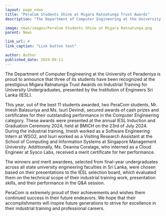 ```yaml
---
layout: page_news
title: "PeraCom Students Shine at Migara Ratnatunga Trust Awards"
description: "The Department of Computer Engineering at the University of Peradeniya is proud to announce that three of its students have been recognized at the prestigious Migara Ratnatunga Trust Awards ..."

image: news/images/PeraCom Students Shine at Migara Ratnatunga.png
parent: News

link_url: #
link_caption: "Link button text"

author: Author
published_date: 2024-09-11
---
```


The Department of Computer Engineering at the University of Peradeniya is proud to announce that three of its students have been recognized at the prestigious Migara Ratnatunga Trust Awards on Industrial Training for University Undergraduates, presented by the Institution of Engineers Sri Lanka (IESL). 

This year, out of the best 11 students awarded, two PeraCom students, Mr. Imesh Balasuriya and Ms. Isuri Devindi, secured awards of cash prizes and certificates for their outstanding performance in the Computer Engineering category. These awards were presented at the annual IESL Induction and Graduation Ceremony 2024, held at BMICH on the 23rd of July 2024. During the industrial training, Imesh worked as a Software Engineering Intern at WSO2, and Isuri worked as a Visiting Research Assistant at the School of Computing and Information Systems at Singapore Management University. Additionally, Ms. Deanna Coralage, who interned as a Cloud Engineer at Sysco Labs, received a merit certificate for her performance.

The winners and merit awardees, selected from final-year undergraduates across all state university engineering faculties in Sri Lanka, were chosen based on their presentations to the IESL selection board, which evaluated them on the technical scope of their industrial training work, presentation skills, and their performance in the Q&A session.

PeraCom is extremely proud of their achievements and wishes them continued success in their future endeavors. We hope that their accomplishments will inspire future generations to strive for excellence in their industrial training and professional careers.


